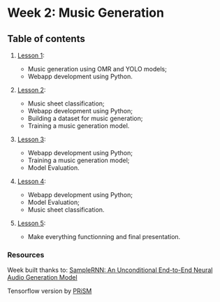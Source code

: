 # Week 2: Music Generation

## Table of contents

1. [Lesson 1](../lessons/week2_lesson_1.md):
    * Music generation using OMR and YOLO models;
    * Webapp development using Python.

2. [Lesson 2](../lessons/week2_lesson_2.md):
    * Music sheet classification;
    * Webapp development using Python;
    * Building a dataset for music generation;
    * Training a music generation model.

3. [Lesson 3](../lessons/week2_lesson_3.md):
    * Webapp development using Python;
    * Training a music generation model;
    * Model Evaluation.

4. [Lesson 4](../lessons/week2_lesson_4.md):
    * Webapp development using Python;
    * Model Evaluation;
    * Music sheet classification.

5. [Lesson 5](../lessons/week2_lesson_5.md):
    * Make everything functionning and final presentation.

### Resources

Week built thanks to:
[SampleRNN: An Unconditional End-to-End Neural Audio Generation Model](https://arxiv.org/abs/1612.07837)

Tensorflow version by [PRiSM](https://github.com/rncm-prism/prism-samplernn)